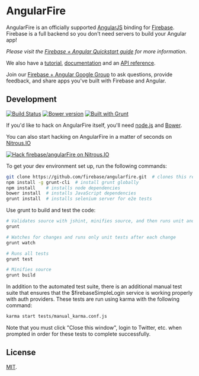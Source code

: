 AngularFire
===========
AngularFire is an officially supported [AngularJS](http://angularjs.org/) binding
for [Firebase](http://www.firebase.com/?utm_medium=web&utm_source=angularFire).
Firebase is a full backend so you don't need servers to build your Angular app!

*Please visit the
[Firebase + Angular Quickstart guide](https://www.firebase.com/quickstart/angularjs.html)
for more information*.

We also have a [tutorial](https://www.firebase.com/tutorial/#tutorial/angular/0),
[documentation](https://www.firebase.com/docs/angular/index.html) and an
[API reference](https://www.firebase.com/docs/angular/reference.html).

Join our [Firebase + Angular Google Group](https://groups.google.com/forum/#!forum/firebase-angular) to ask questions, provide feedback, and share apps you've built with Firebase and Angular.

Development
-----------
[![Build Status](https://travis-ci.org/firebase/angularFire.png)](https://travis-ci.org/firebase/angularFire)
[![Bower version](https://badge.fury.io/bo/angularfire.png)](http://badge.fury.io/bo/angularfire)
[![Built with Grunt](https://cdn.gruntjs.com/builtwith.png)](http://gruntjs.com/)

If you'd like to hack on AngularFire itself, you'll need
[node.js](http://nodejs.org/download/) and [Bower](http://bower.io).

You can also start hacking on AngularFire in a matter of seconds on
[Nitrous.IO](https://www.nitrous.io/?utm_source=github.com&utm_campaign=angularFire&utm_medium=hackonnitrous)

[![Hack firebase/angularFire on
Nitrous.IO](https://d3o0mnbgv6k92a.cloudfront.net/assets/hack-l-v1-3cc067e71372f6045e1949af9d96095b.png)](https://www.nitrous.io/hack_button?source=embed&runtime=nodejs&repo=firebase%2FangularFire&file_to_open=README.md)

To get your dev environment set up, run the following commands:

```bash
git clone https://github.com/firebase/angularfire.git  # clones this repository
npm install -g grunt-cli  # install grunt globally
npm install    # installs node dependencies
bower install  # installs JavaScript dependencies
grunt install  # installs selenium server for e2e tests
```

Use grunt to build and test the code:

```bash
# Validates source with jshint, minifies source, and then runs unit and e2e tests
grunt

# Watches for changes and runs only unit tests after each change
grunt watch

# Runs all tests
grunt test

# Minifies source
grunt build
```

In addition to the automated test suite, there is an additional manual test suite that ensures that the
$firebaseSimpleLogin service is working properly with auth providers. These tests are run using karma with the following command:

```bash
karma start tests/manual_karma.conf.js
```

Note that you must click "Close this window", login to Twitter, etc. when
prompted in order for these tests to complete successfully.

License
-------
[MIT](http://firebase.mit-license.org).
